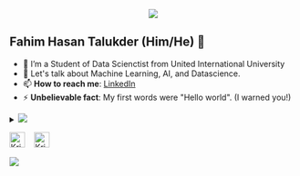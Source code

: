 <p align="center"><img src="https://i.imgur.com/A6bWGFl.gif"/></p>

## Fahim Hasan Talukder (Him/He) 🌻
- 🔭 I’m a Student of Data Scienctist from United International University
- 💬 Let's talk about Machine Learning, AI, and Datascience.
- 📫 **How to reach me**:  [LinkedIn](https://www.linkedin.com/in/fahimhasantalukder/)
- ⚡ **Unbelievable fact**: My first words were "Hello world". (I warned you!)

<details>
<summary>
  <a href="https://github.com/K-Kraken"><img src="https://img.shields.io/badge/-Expand%20to%20know%20more-b03544?style=for-the-badge" /></a>
</summary>


### Little More About Me  

I am very much a kid at heart, love to cook my brain, listen to jazz :saxophone:	and play video games :video_game:. I love meeting new people and learning new things, so please feel free to say hello and share a story with me. I'm good at Team Building and collaboration. My secret sauce is getting people excited about the things I'm excited about. 

### Programming Languages :scroll:

<img height="32" width="32" src="https://cdn.thekrishna.in/img/icon/python.svg" />&nbsp; 

### Database Systems :bar_chart:

<img height="32" width="32" src="https://cdn.thekrishna.in/img/icon/mysql.svg" />&nbsp; 

### Tools and Frameworks :hammer:

<img height="32" width="32" src="https://cdn.thekrishna.in/img/icon/tensorflow.svg" />&nbsp; 

 
<br></details>
<!-- footer --!>

    <a id="LinkedIn" href="https://www.linkedin.com/in/fahimhasantalukder/"><img width="27px" src="https://thekrishna.in/K-Kraken/img/linkedin.png" alt="Krishnakanth Alagiri - LinkedIn" /></a> 
    &nbsp;&nbsp;
    <a id="Mail" href="mailto:mrfahimtalukder@gmail.com"><img width="27px" src="https://thekrishna.in/K-Kraken/img/mail.png?" alt="Krishnakanth Alagiri - Mail"/></a>
</p>
<img src="https://imgur.com/rilHVxA.png"/>
